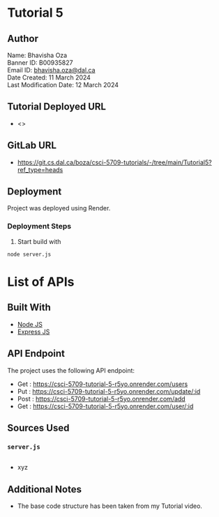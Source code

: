 # Tutorial 5

## **Author**

Name: Bhavisha Oza \
Banner ID: B00935827 \
Email ID: bhavisha.oza@dal.ca \
Date Created: 11 March 2024 \
Last Modification Date: 12 March 2024

## Tutorial Deployed URL

- <>

## GitLab URL

- <https://git.cs.dal.ca/boza/csci-5709-tutorials/-/tree/main/Tutorial5?ref_type=heads>

## Deployment

Project was deployed using Render.

### Deployment Steps

1. Start build with

```
node server.js
```

# List of APIs

## Built With

- [Node JS](https://nodejs.org/docs/latest/api/)
- [Express JS](https://expressjs.com/en/starter/installing.html)

## API Endpoint

The project uses the following API endpoint:

- Get : https://csci-5709-tutorial-5-r5yo.onrender.com/users
- Put : https://csci-5709-tutorial-5-r5yo.onrender.com/update/:id
- Post : https://csci-5709-tutorial-5-r5yo.onrender.com/add
- Get : https://csci-5709-tutorial-5-r5yo.onrender.com/user/:id

## Sources Used

### `server.js`

```

```

- xyz

## Additional Notes

- The base code structure has been taken from my Tutorial video.
